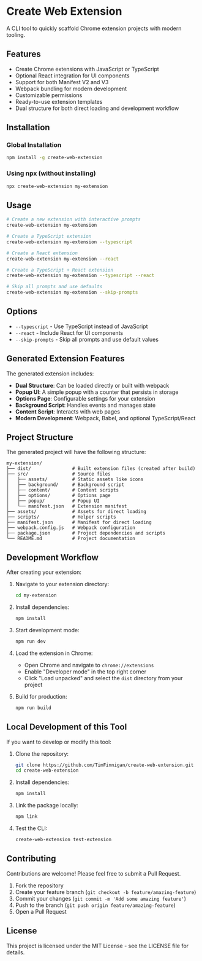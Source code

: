 # Create Web Extension

A CLI tool to quickly scaffold Chrome extension projects with modern tooling.

## Features

- Create Chrome extensions with JavaScript or TypeScript
- Optional React integration for UI components
- Support for both Manifest V2 and V3
- Webpack bundling for modern development
- Customizable permissions
- Ready-to-use extension templates
- Dual structure for both direct loading and development workflow

## Installation

### Global Installation

```bash
npm install -g create-web-extension
```

### Using npx (without installing)

```bash
npx create-web-extension my-extension
```

## Usage

```bash
# Create a new extension with interactive prompts
create-web-extension my-extension

# Create a TypeScript extension
create-web-extension my-extension --typescript

# Create a React extension
create-web-extension my-extension --react

# Create a TypeScript + React extension
create-web-extension my-extension --typescript --react

# Skip all prompts and use defaults
create-web-extension my-extension --skip-prompts
```

## Options

- `--typescript` - Use TypeScript instead of JavaScript
- `--react` - Include React for UI components
- `--skip-prompts` - Skip all prompts and use default values

## Generated Extension Features

The generated extension includes:

- **Dual Structure**: Can be loaded directly or built with webpack
- **Popup UI**: A simple popup with a counter that persists in storage
- **Options Page**: Configurable settings for your extension
- **Background Script**: Handles events and manages state
- **Content Script**: Interacts with web pages
- **Modern Development**: Webpack, Babel, and optional TypeScript/React

## Project Structure

The generated project will have the following structure:

```
my-extension/
├── dist/               # Built extension files (created after build)
├── src/                # Source files
│   ├── assets/         # Static assets like icons
│   ├── background/     # Background script
│   ├── content/        # Content scripts
│   ├── options/        # Options page
│   ├── popup/          # Popup UI
│   └── manifest.json   # Extension manifest
├── assets/             # Assets for direct loading
├── scripts/            # Helper scripts
├── manifest.json       # Manifest for direct loading
├── webpack.config.js   # Webpack configuration
├── package.json        # Project dependencies and scripts
└── README.md           # Project documentation
```

## Development Workflow

After creating your extension:

1. Navigate to your extension directory:
   ```bash
   cd my-extension
   ```

2. Install dependencies:
   ```bash
   npm install
   ```

3. Start development mode:
   ```bash
   npm run dev
   ```

4. Load the extension in Chrome:
   - Open Chrome and navigate to `chrome://extensions`
   - Enable "Developer mode" in the top right corner
   - Click "Load unpacked" and select the `dist` directory from your project

5. Build for production:
   ```bash
   npm run build
   ```

## Local Development of this Tool

If you want to develop or modify this tool:

1. Clone the repository:
   ```bash
   git clone https://github.com/TimFinnigan/create-web-extension.git
   cd create-web-extension
   ```

2. Install dependencies:
   ```bash
   npm install
   ```

3. Link the package locally:
   ```bash
   npm link
   ```

4. Test the CLI:
   ```bash
   create-web-extension test-extension
   ```

## Contributing

Contributions are welcome! Please feel free to submit a Pull Request.

1. Fork the repository
2. Create your feature branch (`git checkout -b feature/amazing-feature`)
3. Commit your changes (`git commit -m 'Add some amazing feature'`)
4. Push to the branch (`git push origin feature/amazing-feature`)
5. Open a Pull Request

## License

This project is licensed under the MIT License - see the LICENSE file for details. 